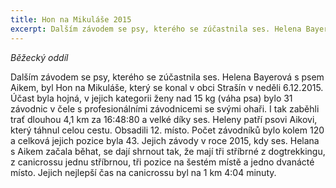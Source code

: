 ```yaml
---
title: Hon na Mikuláše 2015 
excerpt: Dalším závodem se psy, kterého se zúčastnila ses. Helena Bayerová s psem Aikem, byl Hon na Mikuláše, který se konal v obci Strašín v neděli 6.12.2015.
---
```


_Běžecký oddíl_

Dalším závodem se psy, kterého se zúčastnila ses. Helena Bayerová s psem Aikem, byl Hon na Mikuláše, který se konal v obci Strašín v neděli 6.12.2015. Účast byla hojná, v jejich kategorii ženy nad 15 kg (váha psa) bylo 31 závodnic v čele s profesionálními závodnicemi se svými ohaři. I tak zaběhli trať dlouhou 4,1 km za 16:48:80 a velké díky ses. Heleny patří psovi Aikovi, který táhnul celou cestu. Obsadili 12. místo. Počet závodníků bylo kolem 120 a celková jejich pozice byla 43.
Jejich závody v roce 2015, kdy ses. Helana s Aikem začala běhat, se dají shrnout tak, že mají tři stříbrné z dogtrekkingu, z canicrossu jednu stříbrnou, tři pozice na šestém místě a jedno dvanácté místo. Jejich nejlepší čas na canicrossu byl na 1 km 4:04 minuty.

